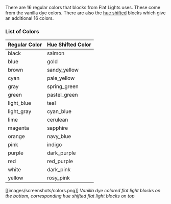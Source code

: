 There are 16 regular colors that blocks from Flat Lights uses. These come from the vanilla dye colors. There are also the [hue shifted](Hue-Shifted-Blocks) blocks which give an additional 16 colors.

### List of Colors

| Regular Color | Hue Shifted Color |
|---------------|-------------------|
| black         | salmon            |
| blue          | gold              |
| brown         | sandy_yellow      |
| cyan          | pale_yellow       |
| gray          | spring_green      |
| green         | pastel_green      |
| light_blue    | teal              |
| light_gray    | cyan_blue         |
| lime          | cerulean          |
| magenta       | sapphire          |
| orange        | navy_blue         |
| pink          | indigo            |
| purple        | dark_purple       |
| red           | red_purple        |
| white         | dark_pink         |
| yellow        | rosy_pink         |

[[images/screenshots/colors.png]]
_Vanilla dye colored flat light blocks on the bottom, corresponding hue shifted flat light blocks on top_